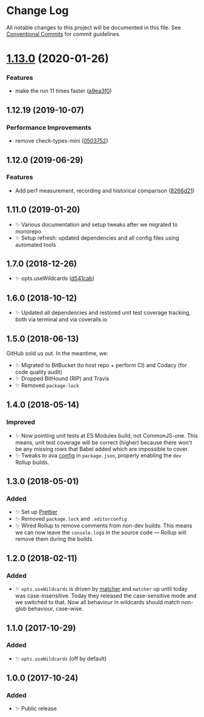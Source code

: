 # Change Log

All notable changes to this project will be documented in this file.
See [Conventional Commits](https://conventionalcommits.org) for commit guidelines.

# [1.13.0](https://gitlab.com/codsen/codsen/compare/ast-compare@1.12.30...ast-compare@1.13.0) (2020-01-26)


### Features

* make the run 11 times faster ([a9ea3f0](https://gitlab.com/codsen/codsen/commit/a9ea3f0da6aa752dac9987aef81cbd047d965ced))





## 1.12.19 (2019-10-07)

### Performance Improvements

- remove check-types-mini ([0503752](https://gitlab.com/codsen/codsen/commit/0503752))

## 1.12.0 (2019-06-29)

### Features

- Add perf measurement, recording and historical comparison ([8266d21](https://gitlab.com/codsen/codsen/commit/8266d21))

## 1.11.0 (2019-01-20)

- ✨ Various documentation and setup tweaks after we migrated to monorepo
- ✨ Setup refresh: updated dependencies and all config files using automated tools

## 1.7.0 (2018-12-26)

- ✨ opts.useWildcards ([d541cab](https://gitlab.com/codsen/codsen/tree/master/packages/ast-compare/commits/d541cab))

## 1.6.0 (2018-10-12)

- ✨ Updated all dependencies and restored unit test coverage tracking, both via terminal and via coveralls.io

## 1.5.0 (2018-06-13)

GitHub sold us out. In the meantime, we:

- ✨ Migrated to BitBucket (to host repo + perform CI) and Codacy (for code quality audit)
- ✨ Dropped BitHound (RIP) and Travis
- ✨ Removed `package-lock`

## 1.4.0 (2018-05-14)

### Improved

- ✨ Now pointing unit tests at ES Modules build, not CommonJS-one. This means, unit test coverage will be correct (higher) because there won't be any missing rows that Babel added which are impossible to cover.
- ✨ Tweaks to ava [config](https://github.com/avajs/ava/blob/master/docs/recipes/es-modules.md) in `package.json`, properly enabling the `dev` Rollup builds.

## 1.3.0 (2018-05-01)

### Added

- ✨ Set up [Prettier](https://prettier.io)
- ✨ Removed `package.lock` and `.editorconfig`
- ✨ Wired Rollup to remove comments from non-dev builds. This means we can now leave the `console.log`s in the source code — Rollup will remove them during the builds.

## 1.2.0 (2018-02-11)

### Added

- ✨ `opts.useWildcards` is driven by [matcher](https://github.com/sindresorhus/matcher) and `matcher` up until today was case-insensitive. Today they released the case-sensitive mode and we switched to that. Now all behaviour in wildcards should match non-glob behaviour, case-wise.

## 1.1.0 (2017-10-29)

### Added

- ✨ `opts.useWildcards` (off by default)

## 1.0.0 (2017-10-24)

### Added

- ✨ Public release

